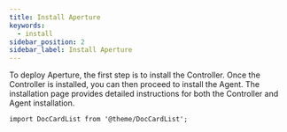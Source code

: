 ```yaml
---
title: Install Aperture
keywords:
  - install
sidebar_position: 2
sidebar_label: Install Aperture
---
```


To deploy Aperture, the first step is to install the Controller. Once the
Controller is installed, you can then proceed to install the Agent. The
installation page provides detailed instructions for both the Controller and
Agent installation.

```mdx-code-block
import DocCardList from '@theme/DocCardList';
```

<DocCardList />

